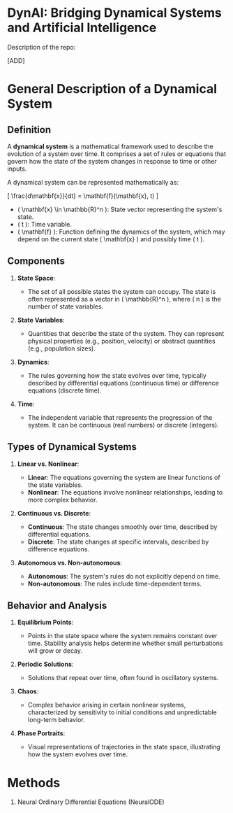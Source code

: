 # DynAI: Bridging Dynamical Systems and Artificial Intelligence

Description of the repo:

[ADD]

# General Description of a Dynamical System

## Definition

A **dynamical system** is a mathematical framework used to describe the evolution of a system over time. It comprises a set of rules or equations that govern how the state of the system changes in response to time or other inputs.

A dynamical system can be represented mathematically as:

\[
\frac{d\mathbf{x}}{dt} = \mathbf{f}(\mathbf{x}, t)
\]

- \( \mathbf{x} \in \mathbb{R}^n \): State vector representing the system's state.
- \( t \): Time variable.
- \( \mathbf{f} \): Function defining the dynamics of the system, which may depend on the current state \( \mathbf{x} \) and possibly time \( t \).


## Components

1. **State Space**: 
   - The set of all possible states the system can occupy. The state is often represented as a vector in \( \mathbb{R}^n \), where \( n \) is the number of state variables.

2. **State Variables**: 
   - Quantities that describe the state of the system. They can represent physical properties (e.g., position, velocity) or abstract quantities (e.g., population sizes).

3. **Dynamics**: 
   - The rules governing how the state evolves over time, typically described by differential equations (continuous time) or difference equations (discrete time).

4. **Time**: 
   - The independent variable that represents the progression of the system. It can be continuous (real numbers) or discrete (integers).

## Types of Dynamical Systems

1. **Linear vs. Nonlinear**:
   - **Linear**: The equations governing the system are linear functions of the state variables.
   - **Nonlinear**: The equations involve nonlinear relationships, leading to more complex behavior.

2. **Continuous vs. Discrete**:
   - **Continuous**: The state changes smoothly over time, described by differential equations.
   - **Discrete**: The state changes at specific intervals, described by difference equations.

3. **Autonomous vs. Non-autonomous**:
   - **Autonomous**: The system's rules do not explicitly depend on time.
   - **Non-autonomous**: The rules include time-dependent terms.

## Behavior and Analysis

1. **Equilibrium Points**: 
   - Points in the state space where the system remains constant over time. Stability analysis helps determine whether small perturbations will grow or decay.

2. **Periodic Solutions**: 
   - Solutions that repeat over time, often found in oscillatory systems.

3. **Chaos**: 
   - Complex behavior arising in certain nonlinear systems, characterized by sensitivity to initial conditions and unpredictable long-term behavior.

4. **Phase Portraits**: 
   - Visual representations of trajectories in the state space, illustrating how the system evolves over time.


# Methods

1) Neural Ordinary Differential Equations (NeuralODE)
